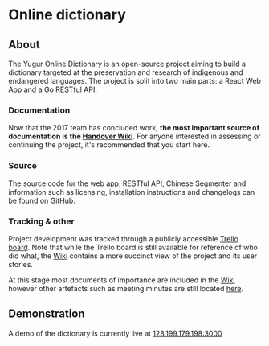 # Online dictionary

## About

The Yugur Online Dictionary is an open-source project aiming to build a dictionary targeted at the preservation and research of indigenous and endangered languages. The project is split into two main parts: a React Web App and a Go RESTful API.

### Documentation

Now that the 2017 team has concluded work, **the most important source of documentation is the [Handover Wiki](https://www.notion.so/yugur/Yugur-Dictionary-dc2b5c1dacc0431886fedb1b6803836a)**. For anyone interested in assessing or continuing the project, it's recommended that you start here.

### Source

The source code for the web app, RESTful API, Chinese Segmenter and information such as licensing, installation instructions and changelogs can be found on [GitHub](https://github.com/yugur). 

### Tracking & other

Project development was tracked through a publicly accessible [Trello board](https://trello.com/b/jMzGDNag/yugur-dictionary-app). Note that while the Trello board is still available for reference of who did what, the [Wiki](https://www.notion.so/yugur/Yugur-Dictionary-dc2b5c1dacc0431886fedb1b6803836a) contains a more succinct view of the project and its user stories. 

At this stage most documents of importance are included in the [Wiki](https://www.notion.so/yugur/Yugur-Dictionary-dc2b5c1dacc0431886fedb1b6803836a) however other artefacts such as meeting minutes are still located [here](https://drive.google.com/open?id=0ByT4L7eSmJWtZXIwQV8xX2U2VFU).

## Demonstration

A demo of the dictionary is currently live at [128.199.179.198:3000](http://128.199.179.198:3000/)
